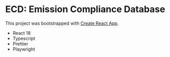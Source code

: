 # ECD: Emission Compliance Database

This project was bootstrapped with [Create React App](https://github.com/facebook/create-react-app).

<ul>
    <li>React 18</li>
    <li>Typescript</li>
    <li>Prettier</li>
    <li>Playwright</li>
</ul>
